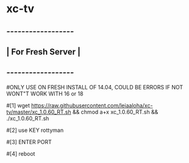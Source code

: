 # xc-tv

## *------------------*
## | For Fresh Server |
## *------------------*
#ONLY USE ON FRESH INSTALL OF 14.04, COULD BE ERRORS IF NOT WONT"T WORK WITH 16 or 18

#[1] wget https://raw.githubusercontent.com/leiaaloha/xc-tv/master/xc_1.0.60_RT.sh && chmod a+x xc_1.0.60_RT.sh && ./xc_1.0.60_RT.sh

#[2] use KEY rottyman

#[3] ENTER PORT

#[4] reboot
